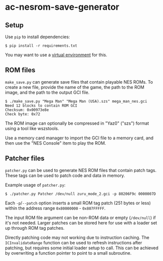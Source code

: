 # ac-nesrom-save-generator

## Setup

Use `pip` to install dependencies:

```
$ pip install -r requirements.txt
```

You may want to use a [virtual environment](https://virtualenv.pypa.io/en/stable/) for this.

## ROM files

`make_save.py` can generate save files that contain playable NES ROMs.
To create a new file, provide the name of the game, the path to the ROM image, and the path
to the output GCI file.

    $ ./make_save.py "Mega Man" "Mega Man (USA).szs" mega_man_nes.gci
    Need 12 blocks to contain ROM GCI
    Checksum: 0x00973e8e
    Check byte: 0x72

The ROM image can optionally be compressed in "Yaz0" ("szs") format using a tool
like wszstools.

Use a memory card manager to import the GCI file to a memory card, and then use
the "NES Console" item to play the ROM.

## Patcher files

`patcher.py` can be used to generate NES ROM files that contain patch tags. These
tags can be used to patch code and data in memory.

Example usage of `patcher.py`:

    $ ./patcher.py Patcher /dev/null zuru_mode_2.gci -p 80206F9c 0000007D

Each `-p`/`--patch` option inserts a small ROM tag patch (251 bytes or less) within
the address range `0x80000000` - `0x807FFFFF`.

The input ROM file argument can be non-ROM data or empty (`/dev/null`) if it's not needed.
Larger patches can be stored here for use with a loader set up through ROM tag patches.

Directly patching code may not working due to instruction caching.
The `ICInvalidateRange` function can be used to refresh instructions after patching, but
requires some initial loader setup to call. This can be achieved by overwriting a function
pointer to point to a small subroutine.
